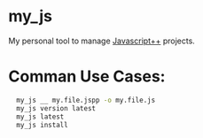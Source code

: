 
my\_js
========

My personal tool to manage [Javascript++](https://www.onux.com/jspp/)
projects.

Comman Use Cases:
======

```sh
  my_js __ my.file.jspp -o my.file.js
  my_js version latest
  my_js latest
  my_js install
```

